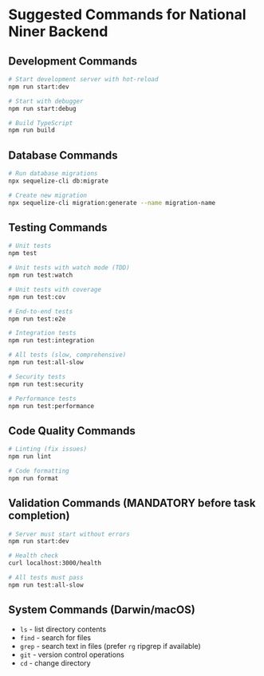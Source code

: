 # Suggested Commands for National Niner Backend

## Development Commands
```bash
# Start development server with hot-reload
npm run start:dev

# Start with debugger
npm run start:debug

# Build TypeScript
npm run build
```

## Database Commands
```bash
# Run database migrations
npx sequelize-cli db:migrate

# Create new migration
npx sequelize-cli migration:generate --name migration-name
```

## Testing Commands
```bash
# Unit tests
npm test

# Unit tests with watch mode (TDD)
npm run test:watch

# Unit tests with coverage
npm run test:cov

# End-to-end tests
npm run test:e2e

# Integration tests
npm run test:integration

# All tests (slow, comprehensive)
npm run test:all-slow

# Security tests
npm run test:security

# Performance tests
npm run test:performance
```

## Code Quality Commands
```bash
# Linting (fix issues)
npm run lint

# Code formatting
npm run format
```

## Validation Commands (MANDATORY before task completion)
```bash
# Server must start without errors
npm run start:dev

# Health check
curl localhost:3000/health

# All tests must pass
npm run test:all-slow
```

## System Commands (Darwin/macOS)
- `ls` - list directory contents
- `find` - search for files
- `grep` - search text in files (prefer `rg` ripgrep if available)
- `git` - version control operations
- `cd` - change directory
